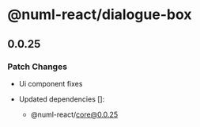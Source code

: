 # @numl-react/dialogue-box

## 0.0.25

### Patch Changes

- Ui component fixes

- Updated dependencies []:
  - @numl-react/core@0.0.25
